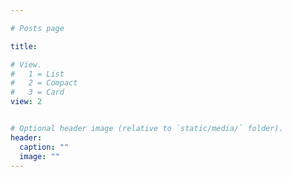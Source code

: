 ```yaml
---

# Posts page

title:    

# View.
#   1 = List
#   2 = Compact
#   3 = Card
view: 2


# Optional header image (relative to `static/media/` folder).
header:
  caption: ""
  image: ""
---
```

